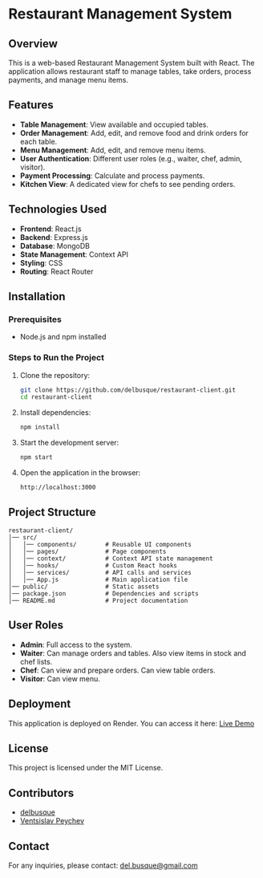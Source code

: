 # Restaurant Management System

## Overview

This is a web-based Restaurant Management System built with React. The application allows restaurant staff to manage tables, take orders, process payments, and manage menu items.

## Features

- **Table Management**: View available and occupied tables.
- **Order Management**: Add, edit, and remove food and drink orders for each table.
- **Menu Management**: Add, edit, and remove menu items.
- **User Authentication**: Different user roles (e.g., waiter, chef, admin, visitor).
- **Payment Processing**: Calculate and process payments.
- **Kitchen View**: A dedicated view for chefs to see pending orders.

## Technologies Used

- **Frontend**: React.js
- **Backend**: Express.js
- **Database**: MongoDB
- **State Management**: Context API
- **Styling**: CSS
- **Routing**: React Router

## Installation

### Prerequisites

- Node.js and npm installed

### Steps to Run the Project

1. Clone the repository:
   ```sh
   git clone https://github.com/delbusque/restaurant-client.git
   cd restaurant-client
   ```
2. Install dependencies:
   ```sh
   npm install
   ```
3. Start the development server:
   ```sh
   npm start
   ```
4. Open the application in the browser:
   ```
   http://localhost:3000
   ```

## Project Structure

```
restaurant-client/
│── src/
│   │── components/        # Reusable UI components
│   │── pages/             # Page components
│   │── context/           # Context API state management
│   │── hooks/             # Custom React hooks
│   │── services/          # API calls and services
│   │── App.js             # Main application file
│── public/                # Static assets
│── package.json           # Dependencies and scripts
│── README.md              # Project documentation
```

## User Roles

- **Admin**: Full access to the system.
- **Waiter**: Can manage orders and tables. Also view items in stock and chef lists.
- **Chef**: Can view and prepare orders. Can view table orders.
- **Visitor**: Can view menu.

## Deployment

This application is deployed on Render. You can access it here: [Live Demo](https://ourestaurant.onrender.com)

## License

This project is licensed under the MIT License.

## Contributors

- [delbusque](https://github.com/yourusername)
- [Ventsislav Peychev](https://www.linkedin.com/in/ventsislav-peychev/)

## Contact

For any inquiries, please contact: [del.busque@gmail.com](mailto\:del.busque@gmail.com)


